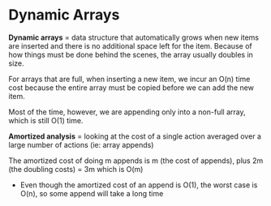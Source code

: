 # Dynamic Arrays

**Dynamic arrays** = data structure that automatically grows when new items
are inserted and there is no additional space left for the item.  Because
of how things must be done behind the scenes, the array usually doubles in
size.

For arrays that are full, when inserting a new item, we incur an
O(n) time cost because the entire array must be copied before we can add the
new item.

Most of the time, however, we are appending only into a non-full array, which
is still O(1) time.

**Amortized analysis** = looking at the cost of a single action averaged over
a large number of actions (ie: array appends)

The amortized cost of doing m appends is m (the cost of appends), plus 2m
(the doubling costs) = 3m which is O(m)
  - Even though the amortized cost of an append is O(1), the worst case is
    O(n), so some append will take a long time
